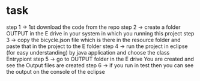 # task
step 1 -> 1st download the code from the repo
step 2 -> create a folder OUTPUT in the E drive in your system in which you running this project
step 3 -> copy the bicycle.json file which is there in the resource folder and paste that in the project to the E folder 
step 4 -> run the project in eclipse (for easy understanding) by java application and choose the class  Entrypiont
step 5 -> go to OUTPUT folder in the E drive You are created and see the Output files are created
step 6 -> if you run in test then you can see the output on the console of the eclipse
